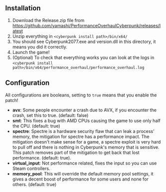## Installation

1. Download the Release.zip file from https://github.com/yamashi/PerformanceOverhaulCyberpunk/releases/latest 
2. Unzip everything in `<cyberpunk install path>/bin/x64/`
3. You should see Cyberpunk2077.exe and version.dll in this directory, it means you did it correctly.
4. Launch the game!
5. (Optional) To check that everything works you can look at the logs in `<cyberpunk install path>/bin/x64/performance_overhaul/performance_overhaul.log`

## Configuration

All configurations are booleans, setting to `true` means that you enable the patch!

* **avx**: Some people encounter a crash due to AVX, if you encounter the crash, set this to true. (default: false)
* **smt**: This fixes a bug with AMD CPUs causing the game to use only half the CPU. (default: true)
* **spectre**: Spectre is a hardware security flaw that can leak a process' memory, the mitigation for spectre has a performance impact. The mitigation doesn't make sense for a game, a spectre exploit is very hard to pull off and there is nothing in Cyberpunk's memory that is sensitive. This patch removes part of the mitigation to get back that lost performance. (default: true).
* **virtual_input**: Not performance related, fixes the input so you can use Steam controllers.
* **memory_pool**: This will override the default memory pool settings, it gives a decent boost of performance for some users and none for others. (default: true) 
